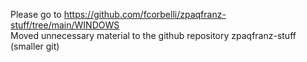 Please go to https://github.com/fcorbelli/zpaqfranz-stuff/tree/main/WINDOWS  
Moved unnecessary material to the github repository zpaqfranz-stuff (smaller git)
